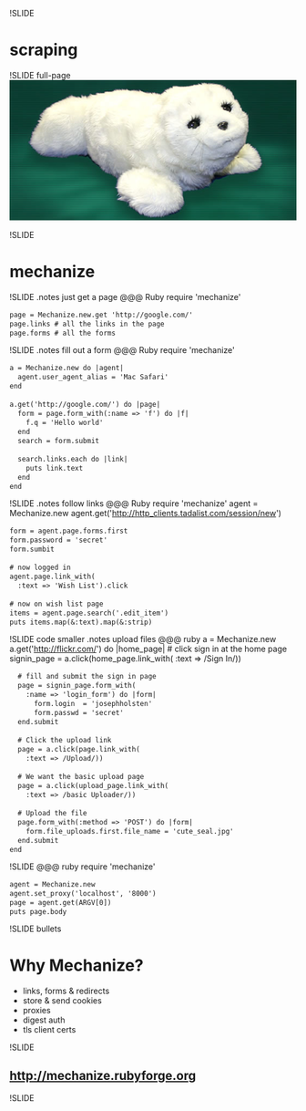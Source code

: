 !SLIDE
# scraping #

!SLIDE full-page
![paro](paro_seal.jpg)

!SLIDE
# mechanize #

!SLIDE
.notes just get a page
    @@@ Ruby
    require 'mechanize'

    page = Mechanize.new.get 'http://google.com/'
    page.links # all the links in the page
    page.forms # all the forms

!SLIDE
.notes fill out a form
    @@@ Ruby
    require 'mechanize'

    a = Mechanize.new do |agent|
      agent.user_agent_alias = 'Mac Safari'
    end

    a.get('http://google.com/') do |page|
      form = page.form_with(:name => 'f') do |f|
        f.q = 'Hello world'
      end
      search = form.submit

      search.links.each do |link|
        puts link.text
      end
    end

!SLIDE
.notes follow links
    @@@ Ruby
    require 'mechanize'
    agent = Mechanize.new
    agent.get('http://http_clients.tadalist.com/session/new')

    form = agent.page.forms.first
    form.password = 'secret'
    form.sumbit
    
    # now logged in
    agent.page.link_with(
      :text => 'Wish List').click

    # now on wish list page
    items = agent.page.search('.edit_item')
    puts items.map(&:text).map(&:strip)

!SLIDE code smaller
.notes upload files
    @@@ ruby
    a = Mechanize.new
    a.get('http://flickr.com/') do |home_page|
      # click sign in at the home page
      signin_page = a.click(home_page.link_with(
        :text => /Sign In/))

      # fill and submit the sign in page
      page = signin_page.form_with(
        :name => 'login_form') do |form|
          form.login  = 'josephholsten'
          form.passwd = 'secret'
      end.submit

      # Click the upload link
      page = a.click(page.link_with(
        :text => /Upload/))

      # We want the basic upload page
      page = a.click(upload_page.link_with(
        :text => /basic Uploader/))

      # Upload the file
      page.form_with(:method => 'POST') do |form|
        form.file_uploads.first.file_name = 'cute_seal.jpg'
      end.submit
    end

!SLIDE
    @@@ ruby
    require 'mechanize'

    agent = Mechanize.new
    agent.set_proxy('localhost', '8000')
    page = agent.get(ARGV[0])
    puts page.body

!SLIDE bullets

# Why Mechanize? #

* links, forms & redirects
* store & send cookies
* proxies
* digest auth
* tls client certs

!SLIDE
## http://mechanize.rubyforge.org ##

!SLIDE
